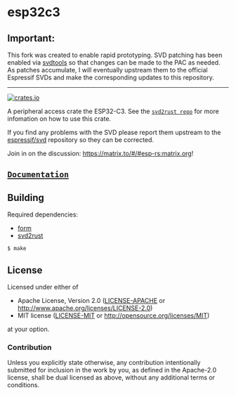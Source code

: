 # esp32c3

## Important:

This fork was created to enable rapid prototyping. SVD patching has been enabled via [svdtools](https://github.com/stm32-rs/svdtools) so that changes can be made to the PAC as needed. As patches accumulate, I will eventually upstream them to the official Espressif SVDs and make the corresponding updates to this repository.

---

[![crates.io](https://img.shields.io/crates/v/esp32c3.svg)](https://crates.io/crates/esp32c3)

A peripheral access crate the ESP32-C3. See the [`svd2rust repo`](https://github.com/rust-embedded/svd2rust) for more infomation on how to use this crate.

If you find any problems with the SVD please report them upstream to the [espressif/svd](https://github.com/espressif/svd) repository so they can be corrected.

Join in on the discussion: https://matrix.to/#/#esp-rs:matrix.org!

## [`Documentation`](https://docs.rs/esp32c3)

## Building

Required dependencies:

- [form](https://crates.io/crates/form)
- [svd2rust](https://github.com/rust-embedded/svd2rust)

```
$ make
```

## License

Licensed under either of

- Apache License, Version 2.0 ([LICENSE-APACHE](LICENSE-APACHE) or
  http://www.apache.org/licenses/LICENSE-2.0)
- MIT license ([LICENSE-MIT](LICENSE-MIT) or http://opensource.org/licenses/MIT)

at your option.

### Contribution

Unless you explicitly state otherwise, any contribution intentionally submitted
for inclusion in the work by you, as defined in the Apache-2.0 license, shall be
dual licensed as above, without any additional terms or conditions.

